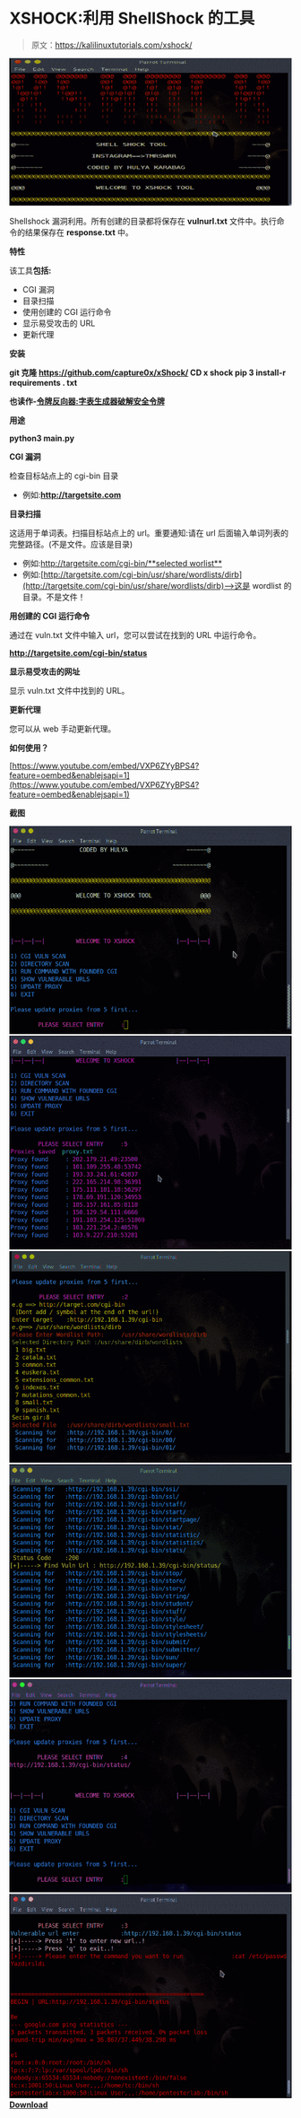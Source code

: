 # XSHOCK:利用 ShellShock 的工具

> 原文：<https://kalilinuxtutorials.com/xshock/>

[![XSHOCK : Tool To Exploits ShellShock](img//e75c04090741cfe10439fc3f3c635c78.png "XSHOCK : Tool To Exploits ShellShock")](https://1.bp.blogspot.com/-iRmi0ZaNCIE/XncKIPa9r-I/AAAAAAAAFmc/kVARRS7Yae4qipHSbf3k9KoseCxxbwXWgCLcBGAsYHQ/s1600/xShock-2%25281%2529.png)

Shellshock 漏洞利用。所有创建的目录都将保存在 **vulnurl.txt** 文件中。执行命令的结果保存在 **response.txt** 中。

**特性**

该工具**包括:**

*   CGI 漏洞
*   目录扫描
*   使用创建的 CGI 运行命令
*   显示易受攻击的 URL
*   更新代理

**安装**

**git 克隆 https://github.com/capture0x/xShock/
CD x shock
pip 3 install-r requirements . txt**

**也读作-[令牌反向器:字表生成器破解安全令牌](https://kalilinuxtutorials.com/token-reverser/)**

**用途**

**python3 main.py**

**CGI 漏洞**

检查目标站点上的 cgi-bin 目录

*   例如:**http://targetsite.com**

**目录扫描**

这适用于单词表。扫描目标站点上的 url。重要通知:请在 url 后面输入单词列表的完整路径。(不是文件。应该是目录)

*   例如:[http://targetsite.com/cgi-bin/**selected worlist**](http://targetsite.com/cgi-bin/selectedworlist)
*   例如:[http://targetsite.com/cgi-bin/usr/share/wordlists/dirb](http://targetsite.com/cgi-bin/usr/share/wordlists/dirb)–>这是 wordlist 的目录。不是文件！

**用创建的 CGI 运行命令**

通过在 vuln.txt 文件中输入 url，您可以尝试在找到的 URL 中运行命令。

**http://targetsite.com/cgi-bin/status**

**显示易受攻击的网址**

显示 vuln.txt 文件中找到的 URL。

**更新代理**

您可以从 web 手动更新代理。

**如何使用？**

[https://www.youtube.com/embed/VXP6ZYyBPS4?feature=oembed&enablejsapi=1](https://www.youtube.com/embed/VXP6ZYyBPS4?feature=oembed&enablejsapi=1)

**截图**

![](img//2325cd3370748fe65cad5fdf463061a1.png)![](img//7289f3b4db1c24401eafc3857125e6e9.png)![](img//38acff5e4acba655f759d77d7b8e30a0.png)![](img//2fbd238dfc6e1428801106e4a5f7c441.png)![](img//45cfc9e8325f8783cff32611be2cb782.png)![](img//34a39af2b775ea11d41c9262a8bbba8a.png)[**Download**](https://github.com/capture0x/XSHOCK)